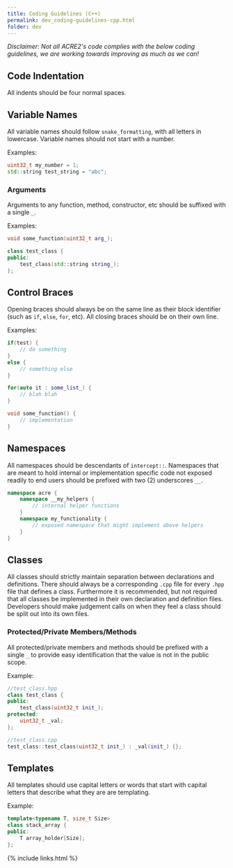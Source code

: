 ```yaml
---
title: Coding Guidelines (C++)
permalink: dev_coding-guidelines-cpp.html
folder: dev
---
```


_Disclaimer: Not all ACRE2's code complies with the below coding guidelines, we are working towards improving as much as we can!_

## Code Indentation

All indents should be four normal spaces.

## Variable Names

All variable names should follow `snake_formatting`, with all letters in lowercase. Variable names should not start with a number.

Examples:
```c++
uint32_t my_number = 1;
std::string test_string = "abc";
```

### Arguments

Arguments to any function, method, constructor, etc should be suffixed with a single `_`.

Examples:
```c++
void some_function(uint32_t arg_);

class test_class {
public:
    test_class(std::string string_);
};
```

## Control Braces

Opening braces should always be on the same line as their block identifier (such as `if`, `else`, `for`, etc). All closing braces should be on their own line.

Examples:
```c++
if(test) {
    // do something
}
else {
    // something else
}

for(auto it : some_list_) {
    // blah blah
}

void some_function() {
    // implementation
}
```

## Namespaces

All namespaces should be descendants of `intercept::`. Namespaces that are meant to hold internal or implementation specific code not exposed readily to end users should be prefixed with two (2) underscores `__`.

```c++
namespace acre {
    namespace __my_helpers {
        // internal helper functions
    }
    namespace my_functionality {
        // exposed namespace that might implement above helpers
    }
}
```

## Classes

All classes should strictly maintain separation between declarations and definitions. There should always be a corresponding `.cpp` file for every `.hpp` file that defines a class. Furthermore it is recommended, but not required that all classes be implemented in their own declaration and definition files. Developers should make judgement calls on when they feel a class should be split out into its own files.

### Protected/Private Members/Methods

All protected/private members and methods should be prefixed with a single `_` to provide easy identification that the value is not in the public scope.

Example:
```c++
//test_class.hpp
class test_class {
public:
    test_class(uint32_t init_);
protected:
    uint32_t _val;
};

//test_class.cpp
test_class::test_class(uint32_t init_) : _val(init_) {};
```

## Templates

All templates should use capital letters or words that start with capital letters that describe what they are are templating.

Example:
```c++
template<typename T, size_t Size>
class stack_array {
public:
    T array_holder[Size];
};
```

{% include links.html %}
